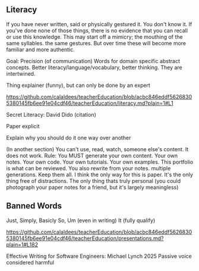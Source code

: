 Literacy
--------

If you have never written, said or physically gestured it. You don't know it.
If you've done none of those things, there is no evidence that you can recall or use this knowledge.
This may start off a mimicry; the mouthing of the same syllables. the same gestures. But over time these will become more familiar and more authentic.

Goal: Precision (of communication)
Words for domain specific abstract concepts.
Better literacy/language/vocabulary, better thinking. They are intertwined.

Thing explainer (funny), but can only be done by an expert

https://github.com/calaldees/teacherEducation/blob/acbc846eddf56268305380145fb6ee91e04cdf46/teacherEducation/literacy.md?plain=1#L1

Secret Literacy: David Dido (citation)

Paper
explicit

Explain why you should do it one way over another


(In another section)
You can't use, read, watch, someone else's content. It does not work.
Rule: You MUST generate your own content. Your own notes. Your own code. Your own tutorials. Your own examples. This portfolio is what can be reviewed. You also rewrite from your notes. multiple generations. Keep them all.
I think the only way for this is paper. It's the only thing free of distractions. The only thing thats truly personal (you could photograph your paper notes for a friend, but it's largely meaningless)


Banned Words
------------
Just, Simply, Basicly So, Um (even in writing)
It (fully qualify)

https://github.com/calaldees/teacherEducation/blob/acbc846eddf56268305380145fb6ee91e04cdf46/teacherEducation/presentations.md?plain=1#L182


Effective Writing for Software Engineers: Michael Lynch 2025
Passive voice considered harmful